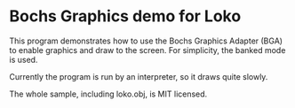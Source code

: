# Bochs Graphics demo for Loko

This program demonstrates how to use the Bochs Graphics Adapter (BGA)
to enable graphics and draw to the screen. For simplicity, the banked
mode is used.

Currently the program is run by an interpreter, so it draws quite
slowly.

The whole sample, including loko.obj, is MIT licensed.
